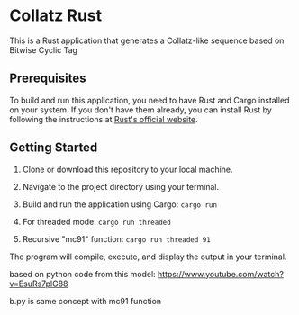 # Collatz Rust

This is a Rust application that generates a Collatz-like sequence based on Bitwise Cyclic Tag

## Prerequisites

To build and run this application, you need to have Rust and Cargo installed on your system. If you don't have them already, you can install Rust by following the instructions at [Rust's official website](https://www.rust-lang.org/learn/get-started).

## Getting Started

1. Clone or download this repository to your local machine.

2. Navigate to the project directory using your terminal.

3. Build and run the application using Cargo: `cargo run`

3. For threaded mode: `cargo run threaded`

4. Recursive "mc91" function: `cargo run threaded 91`

The program will compile, execute, and display the output in your terminal.

based on python code from this model:
https://www.youtube.com/watch?v=EsuRs7plG88


b.py is same concept with mc91 function
